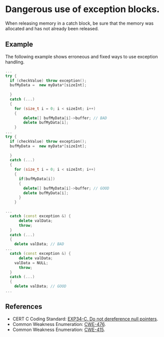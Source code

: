 # Dangerous use of exception blocks.
When releasing memory in a catch block, be sure that the memory was allocated and has not already been released.


## Example
The following example shows erroneous and fixed ways to use exception handling.


```cpp
...
try {
  if (checkValue) throw exception();
  bufMyData =  new myData*[sizeInt];
	 
  } 
  catch (...) 
  {
    for (size_t i = 0; i < sizeInt; i++)
    {
    	delete[] bufMyData[i]->buffer; // BAD
        delete bufMyData[i];
    }
...
try {
  if (checkValue) throw exception();
  bufMyData =  new myData*[sizeInt];
	 
  } 
  catch (...) 
  {
    for (size_t i = 0; i < sizeInt; i++)
    {
      if(bufMyData[i])
      {
    	delete[] bufMyData[i]->buffer; // GOOD
        delete bufMyData[i];
      }
    }

...
  catch (const exception &) {
	  delete valData;
	  throw;
  }
  catch (...) 
  {
    delete valData; // BAD
...
  catch (const exception &) {
	  delete valData;
    valData = NULL;
	  throw;
  }
  catch (...) 
  {
    delete valData; // GOOD  
...

```

## References
* CERT C Coding Standard: [EXP34-C. Do not dereference null pointers](https://wiki.sei.cmu.edu/confluence/display/c/EXP34-C.+Do+not+dereference+null+pointers).
* Common Weakness Enumeration: [CWE-476](https://cwe.mitre.org/data/definitions/476.html).
* Common Weakness Enumeration: [CWE-415](https://cwe.mitre.org/data/definitions/415.html).
